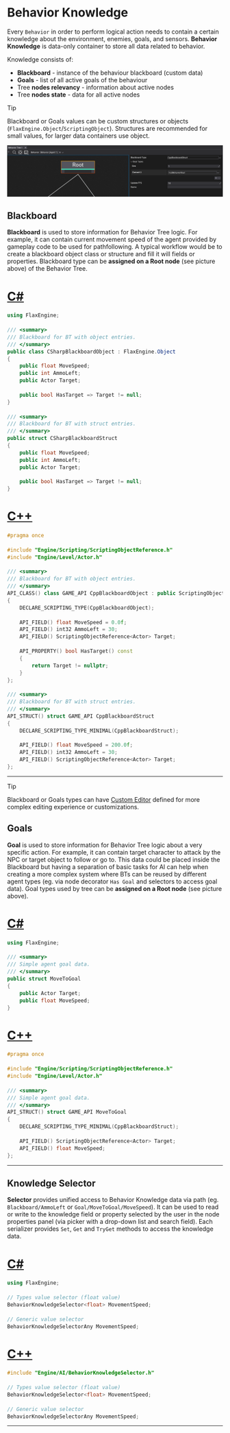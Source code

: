 # Behavior Knowledge

Every `Behavior` in order to perform logical action needs to contain a certain knowledge about the environment, enemies, goals, and sensors. **Behavior Knowledge** is data-only container to store all data related to behavior.

Knowledge consists of:
* **Blackboard** - instance of the behaviour blackboard (custom data)
* **Goals** - list of all active goals of the behaviour
* Tree **nodes relevancy** - information about active nodes
* Tree **nodes state** - data for all active nodes

> [!TIP]
> Blackboard or Goals values can be custom structures or objects (`FlaxEngine.Object`/`ScriptingObject`). Structures are recommended for small values, for larger data containers use object.

![Behavior Tree node options](media/behavior-root-node.png)

## Blackboard

**Blackboard** is used to store information for Behavior Tree logic. For example, it can contain current movement speed of the agent provided by gameplay code to be used for pathfollowing. A typical workflow would be to create a blackboard object class or structure and fill it will fields or properties. Blackboard type can be **assigned on a Root node** (see picture above) of the Behavior Tree.

# [C#](#tab/code-csharp)
```cs
using FlaxEngine;

/// <summary>
/// Blackboard for BT with object entries.
/// </summary>
public class CSharpBlackboardObject : FlaxEngine.Object
{
    public float MoveSpeed;
    public int AmmoLeft;
    public Actor Target;

    public bool HasTarget => Target != null;
}

/// <summary>
/// Blackboard for BT with struct entries.
/// </summary>
public struct CSharpBlackboardStruct
{
    public float MoveSpeed;
    public int AmmoLeft;
    public Actor Target;

    public bool HasTarget => Target != null;
}
```
# [C++](#tab/code-cpp)
```cpp
#pragma once

#include "Engine/Scripting/ScriptingObjectReference.h"
#include "Engine/Level/Actor.h"

/// <summary>
/// Blackboard for BT with object entries.
/// </summary>
API_CLASS() class GAME_API CppBlackboardObject : public ScriptingObject
{
    DECLARE_SCRIPTING_TYPE(CppBlackboardObject);

    API_FIELD() float MoveSpeed = 0.0f;
    API_FIELD() int32 AmmoLeft = 30;
    API_FIELD() ScriptingObjectReference<Actor> Target;

    API_PROPERTY() bool HasTarget() const
    {
        return Target != nullptr;
    }
};

/// <summary>
/// Blackboard for BT with struct entries.
/// </summary>
API_STRUCT() struct GAME_API CppBlackboardStruct
{
    DECLARE_SCRIPTING_TYPE_MINIMAL(CppBlackboardStruct);

    API_FIELD() float MoveSpeed = 200.0f;
    API_FIELD() int32 AmmoLeft = 30;
    API_FIELD() ScriptingObjectReference<Actor> Target;
};
```
***

> [!TIP]
> Blackboard or Goals types can have [Custom Editor](../../custom-editors/index.md) defined for more complex editing experience or customizations.

## Goals

**Goal** is used to store information for Behavior Tree logic about a very specific action. For example, it can contain target character to attack by the NPC or target object to follow or go to. This data could be placed inside the Blackboard but having a separation of basic tasks for AI can help when creating a more complex system where BTs can be reused by different agent types (eg. via node decorator `Has Goal` and selectors to access goal data). Goal types used by tree can be **assigned on a Root node** (see picture above).

# [C#](#tab/code-csharp)
```cs
using FlaxEngine;

/// <summary>
/// Simple agent goal data.
/// </summary>
public struct MoveToGoal
{
    public Actor Target;
    public float MoveSpeed;
}
```
# [C++](#tab/code-cpp)
```cpp
#pragma once

#include "Engine/Scripting/ScriptingObjectReference.h"
#include "Engine/Level/Actor.h"

/// <summary>
/// Simple agent goal data.
/// </summary>
API_STRUCT() struct GAME_API MoveToGoal
{
    DECLARE_SCRIPTING_TYPE_MINIMAL(CppBlackboardStruct);

    API_FIELD() ScriptingObjectReference<Actor> Target;
    API_FIELD() float MoveSpeed;
};
```
***

## Knowledge Selector

**Selector** provides unified access to Behavior Knowledge data via path (eg. `Blackboard/AmmoLeft` or `Goal/MoveToGoal/MoveSpeed`). It can be used to read or write to the knowledge field or property selected by the user in the node properties panel (via picker with a drop-down list and search field). Each serializer provides `Set`, `Get` and `TryGet` methods to access the knowledge data.

# [C#](#tab/code-csharp)
```cs
using FlaxEngine;

// Types value selector (float value)
BehaviorKnowledgeSelector<float> MovementSpeed;

// Generic value selector
BehaviorKnowledgeSelectorAny MovementSpeed;
```
# [C++](#tab/code-cpp)
```cpp
#include "Engine/AI/BehaviorKnowledgeSelector.h"

// Types value selector (float value)
BehaviorKnowledgeSelector<float> MovementSpeed;

// Generic value selector
BehaviorKnowledgeSelectorAny MovementSpeed;
```
***

